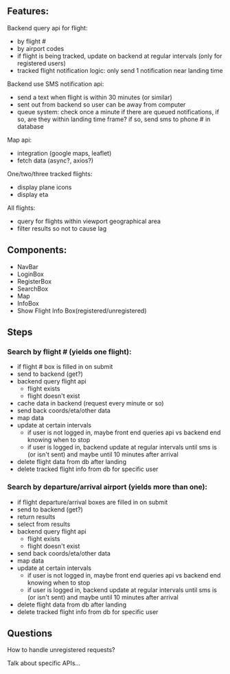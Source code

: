 ## Features:
Backend query api for flight:
  - by flight #
  - by airport codes
  - if flight is being tracked, update on backend at regular intervals (only for registered users)
  - tracked flight notification logic: only send 1 notification near landing time

Backend use SMS notification api:
  - send a text when flight is within 30 minutes (or similar)
  - sent out from backend so user can be away from computer
  - queue system: check once a minute if there are queued notifications, if so, are they within landing time frame? if so, send sms to phone # in database

Map api:
  - integration (google maps, leaflet)
  - fetch data (async?, axios?)

One/two/three tracked flights:
  - display plane icons
  - display eta

All flights:
  - query for flights within viewport geographical area
  - filter results so not to cause lag



## Components:
- NavBar
- LoginBox
- RegisterBox
- SearchBox
- Map
- InfoBox
- Show Flight Info Box(registered/unregistered)


## Steps

### Search by flight # (yields one flight):
- if flight # box is filled in on submit
- send to backend (get?)
- backend query flight api
  - flight exists
  - flight doesn't exist
- cache data in backend (request every minute or so)
- send back coords/eta/other data
- map data
- update at certain intervals
  - if user is not logged in, maybe front end queries api vs backend end knowing when to stop
  - if user is logged in, backend update at regular intervals until sms is (or isn't sent) and maybe until 10 minutes after arrival
- delete flight data from db after landing
- delete tracked flight info from db for specific user

### Search by departure/arrival airport (yields more than one):
- if flight departure/arrival boxes are filled in on submit
- send to backend (get?)
- return results
- select from results
- backend query flight api
  - flight exists
  - flight doesn't exist
- send back coords/eta/other data
- map data
- update at certain intervals 
  - if user is not logged in, maybe front end queries api vs backend end knowing when to stop
  - if user is logged in, backend update at regular intervals until sms is (or isn't sent) and maybe until 10 minutes after arrival
- delete flight data from db after landing
- delete tracked flight info from db for specific user

## Questions
How to handle unregistered requests?

Talk about specific APIs...